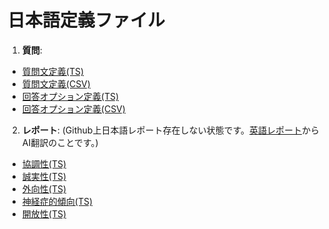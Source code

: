
# 日本語定義ファイル
 1. **質問**:
  - [質問文定義(TS)](https://github.com/yanokkpj/bigfive-web-clone/blob/main/packages/questions/src/data/ja/questions.ts)
  - [質問文定義(CSV)](https://github.com/yanokkpj/bigfive-web-clone/blob/main/packages/questions/src/data/ja/questions.csv)
  - [回答オプション定義(TS)](https://github.com/yanokkpj/bigfive-web-clone/blob/main/packages/questions/src/data/ja/choices.ts)
  - [回答オプション定義(CSV)](https://github.com/yanokkpj/bigfive-web-clone/blob/main/packages/questions/src/data/ja/choices.csv)

2. **レポート**:
   (Github上日本語レポート存在しない状態です。[英語レポート](https://github.com/yanokkpj/bigfive-web-clone/tree/main/packages/results/src/data/en)からAI翻訳のことです。)
- [協調性(TS)](https://github.com/yanokkpj/bigfive-web-clone/blob/main/packages/results/src/data/ja/agreeableness.ts)
- [誠実性(TS)](https://github.com/yanokkpj/bigfive-web-clone/blob/main/packages/results/src/data/ja/conscientiousness.ts)
- [外向性(TS)](https://github.com/yanokkpj/bigfive-web-clone/blob/main/packages/results/src/data/ja/extraversion.ts)
- [神経症的傾向(TS)](https://github.com/yanokkpj/bigfive-web-clone/blob/main/packages/results/src/data/ja/neuroticism.ts)
- [開放性(TS)](  https://github.com/yanokkpj/bigfive-web-clone/blob/main/packages/results/src/data/ja/openness_to_experience.ts)


